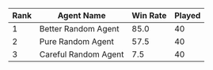 | Rank | Agent Name | Win Rate | Played |
|------|------------|------|-------|
| 1 | Better Random Agent | 85.0 | 40 |
| 2 | Pure Random Agent | 57.5 | 40 |
| 3 | Careful Random Agent | 7.5 | 40 |